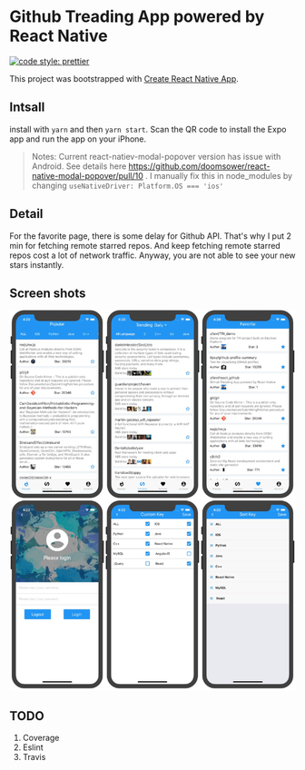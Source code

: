 # Github Treading App powered by React Native

[![code style: prettier](https://img.shields.io/badge/code_style-prettier-ff69b4.svg?style=flat-square)](https://github.com/prettier/prettier)

This project was bootstrapped with [Create React Native App](https://github.com/react-community/create-react-native-app).

## Intsall

install with `yarn` and then `yarn start`. Scan the QR code to install the Expo app and run the app on your iPhone.

> Notes:
> Current react-natiev-modal-popover version has issue with Android. See details here https://github.com/doomsower/react-native-modal-popover/pull/10 .
> I manually fix this in node_modules by changing `useNativeDriver: Platform.OS === 'ios'`

## Detail

For the favorite page, there is some delay for Github API. That's why I put 2 min for fetching remote starred repos. And keep fetching remote starred repos cost a lot of network traffic. Anyway, you are not able to see your new stars instantly.

## Screen shots

![screenshots](./screenshots/screenshots.png)

## TODO

1. Coverage
2. Eslint
3. Travis
